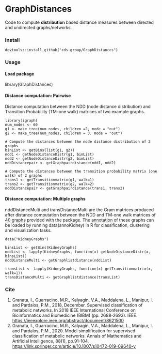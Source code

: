 # GraphDistances

Code to compute **distribution** based distance measures between directed and undirected graphs/networks. 

### Install
``` 
devtools::install_github("cds-group/GraphDistances")
```
### Usage

#### Load package
library(GraphDistances)

#### Distance computation: Pairwise
Distance computation between the NDD (node distance distribution) and Transition Probability (TM-one walk) matrices of two example graphs.
```
library(igraph)
num_nodes <- 60
g1 <- make_tree(num_nodes, children =2, mode = "out")
g2 <- make_tree(num_nodes, children = 3, mode = "out")

# Compute the distances between the node distance distribution of 2 graphs
binList <- getBins(list(g1, g2))
ndd1 <- getNodeDistanceDistr(g1, binList)
ndd2 <- getNodeDistanceDistr(g2, binList)
nddDistancepair <- getGraphpairdistance(ndd1, ndd2)

# Compute the distances between the transition probability matrix (one walk) of 2 graphs
trans1 <- getTransitionmatrix(g1, walk=1)
trans2 <- getTransitionmatrix(g2, walk=2)
nddDistancepair <- getGraphpairdistance(trans1, trans2)
```

#### Distance computation: Multiple graphs
nddDistanceMulti and transDistanceMulti are the Gram matrices produced after distance computation between the NDD and TM-one walk matrices of [40 graphs](data/KidneyGraphs.RData) provided with the package. The [annotation](data/annoKidney.RData) of these graphs can be loaded by running data(annoKidney) in R for classification, clustering and visualization tasks.
```
data("KidneyGraphs")

binsList <- getBins(KidneyGraphs)
nddList <- lapply(KidneyGraphs, function(x) getNodeDistanceDistr(x, binsList))
nddDistanceMulti <- getGraphlistdistance(nddList)

transList <- lapply(KidneyGraphs, function(x) getTransitionmatrix(x, walk=1))
transDistanceMulti <- getGraphlistdistance(transList)
```

### Cite
1. Granata, I., Guarracino, M.R., Kalyagin, V.A., Maddalena, L., Manipur, I. and Pardalos, P.M., 2018, December. Supervised classification of metabolic networks. In 2018 IEEE International Conference on Bioinformatics and Biomedicine (BIBM) (pp. 2688-2693). IEEE.
https://ieeexplore.ieee.org/abstract/document/8621500
2. Granata, I., Guarracino, M.R., Kalyagin, V.A., Maddalena, L., Manipur, I. and Pardalos, P.M., 2020. Model simplification for supervised classification of metabolic networks. Annals of Mathematics and Artificial Intelligence, 88(1), pp.91-104.
https://link.springer.com/article/10.1007/s10472-019-09640-y
